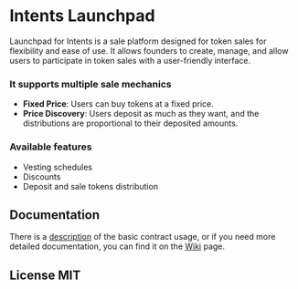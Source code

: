 # Intents Launchpad

Launchpad for Intents is a sale platform designed for token sales for flexibility and ease of use. It allows founders
to create, manage, and allow users to participate in token sales with a user-friendly interface.

### It supports multiple sale mechanics

- **Fixed Price**: Users can buy tokens at a fixed price.
- **Price Discovery**: Users deposit as much as they want, and the distributions are proportional to their deposited
  amounts.

### Available features

- Vesting schedules
- Discounts
- Deposit and sale tokens distribution

## Documentation

There is a [description](HOWTO.md) of the basic contract usage, or if you need more detailed documentation,
you can find it on the [Wiki](https://github.com/aurora-is-near/aurora-launchpad-contracts/wiki) page.

## License MIT

